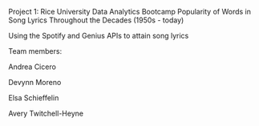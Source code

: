 Project 1: Rice University Data Analytics Bootcamp
Popularity of Words in Song Lyrics Throughout the Decades (1950s - today)

Using the Spotify and Genius APIs to attain song lyrics

Team members:

Andrea Cicero

Devynn Moreno

Elsa Schieffelin

Avery Twitchell-Heyne

